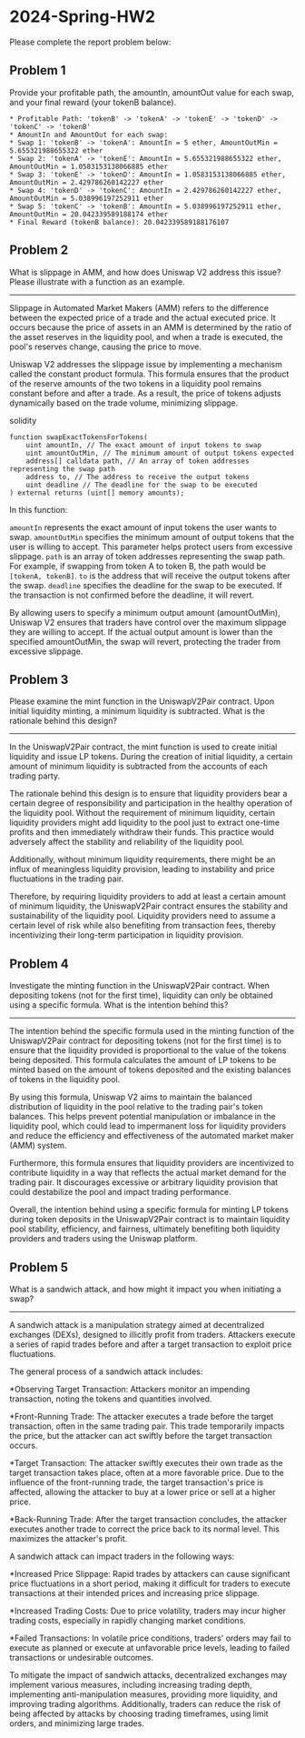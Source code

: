 # 2024-Spring-HW2

Please complete the report problem below:

## Problem 1
Provide your profitable path, the amountIn, amountOut value for each swap, and your final reward (your tokenB balance).

> 
    * Profitable Path: 'tokenB' -> 'tokenA' -> 'tokenE' -> 'tokenD' -> 'tokenC' -> 'tokenB'
    * AmountIn and AmountOut for each swap:
    * Swap 1: 'tokenB' -> 'tokenA': AmountIn = 5 ether, AmountOutMin = 5.655321988655322 ether
    * Swap 2: 'tokenA' -> 'tokenE': AmountIn = 5.655321988655322 ether, AmountOutMin = 1.0583153138066885 ether
    * Swap 3: 'tokenE' -> 'tokenD': AmountIn = 1.0583153138066885 ether, AmountOutMin = 2.429786260142227 ether
    * Swap 4: 'tokenD' -> 'tokenC': AmountIn = 2.429786260142227 ether, AmountOutMin = 5.038996197252911 ether
    * Swap 5: 'tokenC' -> 'tokenB': AmountIn = 5.038996197252911 ether, AmountOutMin = 20.042339589188174 ether
    * Final Reward (tokenB balance): 20.042339589188176107

## Problem 2
What is slippage in AMM, and how does Uniswap V2 address this issue? Please illustrate with a function as an example.
**********************************************************************************************************************
> 
Slippage in Automated Market Makers (AMM) refers to the difference between the expected price of a trade and the actual executed price. It occurs because the price of assets in an AMM is determined by the ratio of the asset reserves in the liquidity pool, and when a trade is executed, the pool's reserves change, causing the price to move.

Uniswap V2 addresses the slippage issue by implementing a mechanism called the constant product formula. This formula ensures that the product of the reserve amounts of the two tokens in a liquidity pool remains constant before and after a trade. As a result, the price of tokens adjusts dynamically based on the trade volume, minimizing slippage.

solidity
``` 
function swapExactTokensForTokens(
    uint amountIn, // The exact amount of input tokens to swap
    uint amountOutMin, // The minimum amount of output tokens expected
    address[] calldata path, // An array of token addresses representing the swap path
    address to, // The address to receive the output tokens
    uint deadline // The deadline for the swap to be executed
) external returns (uint[] memory amounts);
``` 
In this function:

`amountIn`  represents the exact amount of input tokens the user wants to swap.
`amountOutMin` specifies the minimum amount of output tokens that the user is willing to accept. This parameter helps protect users from excessive slippage.
`path` is an array of token addresses representing the swap path. For example, if swapping from token A to token B, the path would be `[tokenA, tokenB]`.
`to` is the address that will receive the output tokens after the swap.
`deadline` specifies the deadline for the swap to be executed. If the transaction is not confirmed before the deadline, it will revert.

By allowing users to specify a minimum output amount (amountOutMin), Uniswap V2 ensures that traders have control over the maximum slippage they are willing to accept. If the actual output amount is lower than the specified amountOutMin, the swap will revert, protecting the trader from excessive slippage.

## Problem 3
Please examine the mint function in the UniswapV2Pair contract. Upon initial liquidity minting, a minimum liquidity is subtracted. What is the rationale behind this design?
**********************************************************************************************************************
> 
In the UniswapV2Pair contract, the mint function is used to create initial liquidity and issue LP tokens. During the creation of initial liquidity, a certain amount of minimum liquidity is subtracted from the accounts of each trading party.

The rationale behind this design is to ensure that liquidity providers bear a certain degree of responsibility and participation in the healthy operation of the liquidity pool. Without the requirement of minimum liquidity, certain liquidity providers might add liquidity to the pool just to extract one-time profits and then immediately withdraw their funds. This practice would adversely affect the stability and reliability of the liquidity pool.

Additionally, without minimum liquidity requirements, there might be an influx of meaningless liquidity provision, leading to instability and price fluctuations in the trading pair.

Therefore, by requiring liquidity providers to add at least a certain amount of minimum liquidity, the UniswapV2Pair contract ensures the stability and sustainability of the liquidity pool. Liquidity providers need to assume a certain level of risk while also benefiting from transaction fees, thereby incentivizing their long-term participation in liquidity provision.

## Problem 4
Investigate the minting function in the UniswapV2Pair contract. When depositing tokens (not for the first time), liquidity can only be obtained using a specific formula. What is the intention behind this?
**********************************************************************************************************************
> 
The intention behind the specific formula used in the minting function of the UniswapV2Pair contract for depositing tokens (not for the first time) is to ensure that the liquidity provided is proportional to the value of the tokens being deposited. This formula calculates the amount of LP tokens to be minted based on the amount of tokens deposited and the existing balances of tokens in the liquidity pool.

By using this formula, Uniswap V2 aims to maintain the balanced distribution of liquidity in the pool relative to the trading pair's token balances. This helps prevent potential manipulation or imbalance in the liquidity pool, which could lead to impermanent loss for liquidity providers and reduce the efficiency and effectiveness of the automated market maker (AMM) system.

Furthermore, this formula ensures that liquidity providers are incentivized to contribute liquidity in a way that reflects the actual market demand for the trading pair. It discourages excessive or arbitrary liquidity provision that could destabilize the pool and impact trading performance.

Overall, the intention behind using a specific formula for minting LP tokens during token deposits in the UniswapV2Pair contract is to maintain liquidity pool stability, efficiency, and fairness, ultimately benefiting both liquidity providers and traders using the Uniswap platform.

## Problem 5
What is a sandwich attack, and how might it impact you when initiating a swap?
**********************************************************************************************************************
> 
A sandwich attack is a manipulation strategy aimed at decentralized exchanges (DEXs), designed to illicitly profit from traders. Attackers execute a series of rapid trades before and after a target transaction to exploit price fluctuations.

The general process of a sandwich attack includes:

*Observing Target Transaction: Attackers monitor an impending transaction, noting the tokens and quantities involved.

*Front-Running Trade: The attacker executes a trade before the target transaction, often in the same trading pair. This trade temporarily impacts the price, but the attacker can act swiftly before the target transaction occurs.

*Target Transaction: The attacker swiftly executes their own trade as the target transaction takes place, often at a more favorable price. Due to the influence of the front-running trade, the target transaction's price is affected, allowing the attacker to buy at a lower price or sell at a higher price.

*Back-Running Trade: After the target transaction concludes, the attacker executes another trade to correct the price back to its normal level. This maximizes the attacker's profit.

A sandwich attack can impact traders in the following ways:

*Increased Price Slippage: Rapid trades by attackers can cause significant price fluctuations in a short period, making it difficult for traders to execute transactions at their intended prices and increasing price slippage.

*Increased Trading Costs: Due to price volatility, traders may incur higher trading costs, especially in rapidly changing market conditions.

*Failed Transactions: In volatile price conditions, traders' orders may fail to execute as planned or execute at unfavorable price levels, leading to failed transactions or undesirable outcomes.

To mitigate the impact of sandwich attacks, decentralized exchanges may implement various measures, including increasing trading depth, implementing anti-manipulation measures, providing more liquidity, and improving trading algorithms. Additionally, traders can reduce the risk of being affected by attacks by choosing trading timeframes, using limit orders, and minimizing large trades.

